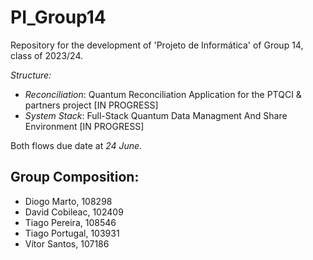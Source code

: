 # PI_Group14
Repository for the development of 'Projeto de Informática' of Group 14, class of 2023/24.

*Structure:*
  - *Reconciliation*: Quantum Reconciliation Application for the PTQCI & partners project [IN PROGRESS] 
  - *System Stack*: Full-Stack Quantum Data Managment And Share Environment [IN PROGRESS] 

Both flows due date at *24 June*.

## Group Composition:

- Diogo Marto, 108298
- David Cobileac, 102409 
- Tiago Pereira, 108546
- Tiago Portugal, 103931
- Vítor Santos, 107186
